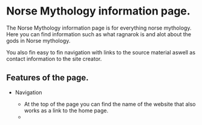 # Norse Mythology information page.

The Norse Mythology information page is for everything norse mythology.
Here you can find information such as what ragnarok is and alot about the gods in Norse mythology.

You also fin easy to fin navigation with links to the source material aswell as contact information
to the site creator.

## Features of the page.

- Navigation
  
  - At the top of the page you can find the name of the website that also works as a link to the home page.
  - 
